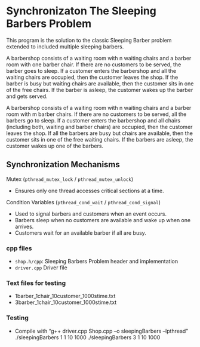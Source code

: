 # Synchronizaton The Sleeping Barbers Problem
This program is the solution to the classic Sleeping Barber problem extended to included multiple sleeping barbers. 

A barbershop consists of a waiting room with n waiting chairs and a barber room with one barber chair.
If there are no customers to be served, the barber goes to sleep. If a customer enters the barbershop
and all the waiting chairs are occupied, then the customer leaves the shop. If the barber is busy but
waiting chairs are available, then the customer sits in one of the free chairs. If the barber is asleep, the
customer wakes up the barber and gets served.

A barbershop consists of a waiting room with n waiting chairs and a barber room with m barber chairs. If
there are no customers to be served, all the barbers go to sleep. If a customer enters the barbershop
and all chairs (including both, waiting and barber chairs) are occupied, then the customer leaves the
shop.
If all the barbers are busy but chairs are available, then the customer sits in one of the
free waiting chairs. If the barbers are asleep, the customer wakes up one of the barbers.

## Synchronization Mechanisms
Mutex (`pthread_mutex_lock` / `pthread_mutex_unlock`)
- Ensures only one thread accesses critical sections at a time.

Condition Variables (`pthread_cond_wait` / `pthread_cond_signal`)
- Used to signal barbers and customers when an event occurs.
- Barbers sleep when no customers are available and wake up when one arrives.
- Customers wait for an available barber if all are busy.

### cpp files

- `shop.h/cpp`: Sleeping Barbers Problem header and implementation
- `driver.cpp` Driver file

### Text files for testing
- 1barber_1chair_10customer_1000stime.txt
- 3barber_1chair_10customer_1000stime.txt

### Testing
- Compile with “g++ driver.cpp Shop.cpp –o sleepingBarbers –lpthread”
./sleepingBarbers 1 1 10 1000
./sleepingBarbers 3 1 10 1000




